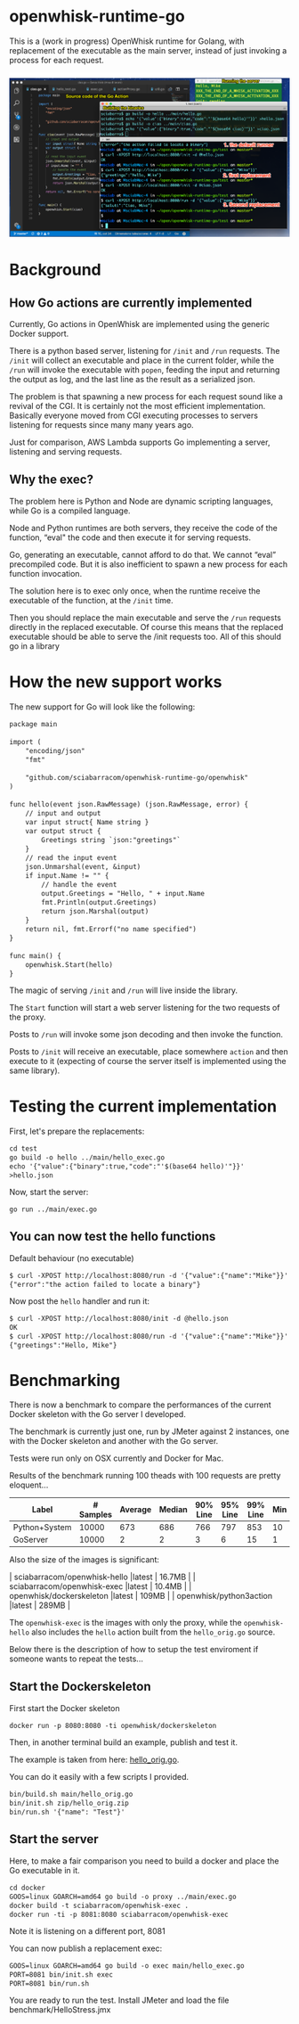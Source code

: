 # openwhisk-runtime-go

This is a (work in progress) OpenWhisk runtime for  Golang,  with replacement of the executable as the main server, instead of just invoking a process for each request.

![demo](./demo.png)

# Background

## How Go actions are currently implemented

Currently, Go actions in OpenWhisk are implemented using the generic Docker support. 

There is a python based server, listening for `/init` and `/run` requests. The `/init` will collect an executable and place in the current folder, while the `/run` will invoke the executable with `popen`, feeding the input and returning the output as log, and the last line as the result as a serialized json.

The problem is that spawning a new process for each request sound like a revival of the CGI.  It is certainly not the most efficient implementation.  Basically everyone moved from CGI executing processes to servers listening for requests since many many years ago.

Just for comparison, AWS Lambda supports Go implementing a server, listening and serving requests. 

## Why the exec?

The problem here is Python and Node are dynamic scripting languages, while Go is a compiled language.

Node and Python runtimes are both  servers, they receive the code of the function, “eval" the code and then execute it for serving requests. 

Go, generating an executable, cannot afford to do that. We cannot “eval” precompiled code. But it is also inefficient to spawn a new process for each function invocation. 

The solution here is to exec only once, when the runtime receive the executable of the function, at the `/init` time. 

Then you should replace the main executable and  serve the `/run` requests directly in the replaced executable. Of course this means that the replaced executable should be able to serve the /init requests too. All of this should go in a library

# How the new support works

The new support for Go will look like the following:

```
package main

import (
	"encoding/json"
	"fmt"

	"github.com/sciabarracom/openwhisk-runtime-go/openwhisk"
)

func hello(event json.RawMessage) (json.RawMessage, error) {
	// input and output
	var input struct{ Name string }
	var output struct {
		Greetings string `json:"greetings"`
	}
	// read the input event
	json.Unmarshal(event, &input)
	if input.Name != "" {
		// handle the event
		output.Greetings = "Hello, " + input.Name
		fmt.Println(output.Greetings)
		return json.Marshal(output)
	}
	return nil, fmt.Errorf("no name specified")
}

func main() {
	openwhisk.Start(hello)
}
```

The magic of serving `/init` and `/run` will live inside the library.

The `Start` function will start a web server listening for  the two requests of the proxy.

Posts to `/run` will invoke some json decoding  and then invoke the function.

Posts to `/init` will receive an executable, place somewhere `action` and then execute to it (expecting of course the server itself is implemented using the same library).  

# Testing the current implementation

First, let's prepare the replacements:

```
cd test
go build -o hello ../main/hello_exec.go
echo '{"value":{"binary":true,"code":"'$(base64 hello)'"}}' >hello.json
```

Now, start the server:

```
go run ../main/exec.go
```

## You can now test the hello functions

Default behaviour (no executable)

```
$ curl -XPOST http://localhost:8080/run -d '{"value":{"name":"Mike"}}'
{"error":"the action failed to locate a binary"}
```

Now post the `hello` handler and run it:

```
$ curl -XPOST http://localhost:8080/init -d @hello.json
OK
$ curl -XPOST http://localhost:8080/run -d '{"value":{"name":"Mike"}}'
{"greetings":"Hello, Mike"}
```

# Benchmarking

There is now a benchmark to compare the performances of the current Docker skeleton with the Go server I developed.

The benchmark is currently just one, run by JMeter against 2 instances, one with the Docker skeleton and another with the Go server.

Tests were run only on OSX currently and Docker for Mac.

Results of the benchmark running 100 theads with 100 requests are pretty eloquent...

|     Label     | # Samples | Average | Median | 90% Line | 95% Line | 99% Line | Min | Max  |
|---------------|-----------|---------|--------|----------|----------|----------|-----|------|
| Python+System |     10000 |     673 |    686 |      766 |      797 |      853 |  10 | 1180 |
| GoServer      |     10000 |       2 |      2 |        3 |        6 |       15 |   1 |   78 |


Also the size of the images is significant:


| sciabarracom/openwhisk-hello   |latest              |   16.7MB |
| sciabarracom/openwhisk-exec    |latest              |   10.4MB |
| openwhisk/dockerskeleton       |latest              |   109MB  |
| openwhisk/python3action        |latest              |   289MB  |


The `openwhisk-exec` is the images with only the proxy, while the `openwhisk-hello` also includes the `hello` action built from the `hello_orig.go` source.

Below there is the description of how to setup the test enviroment if someone wants to repeat the tests...

## Start the Dockerskeleton 

First start the Docker skeleton

```
docker run -p 8080:8080 -ti openwhisk/dockerskeleton
```

Then, in another terminal build an example, publish and test it.

The example is taken from here: [hello_orig.go](https://www.ibm.com/blogs/bluemix/2017/01/docker-bluemix-openwhisk/).

You can do it easily with a few scripts I provided.

```
bin/build.sh main/hello_orig.go
bin/init.sh zip/hello_orig.zip
bin/run.sh '{"name": "Test"}'
```

## Start the server

Here, to make a fair comparison you need to build a docker and place the Go executable in it.

```
cd docker
GOOS=linux GOARCH=amd64 go build -o proxy ../main/exec.go
docker build -t sciabarracom/openwhisk-exec .
docker run -ti -p 8081:8080 sciabarracom/openwhisk-exec
```

Note it is listening on a different port, 8081

You can now publish a replacement exec:

```
GOOS=linux GOARCH=amd64 go build -o exec main/hello_exec.go
PORT=8081 bin/init.sh exec
PORT=8081 bin/run.sh
```

You are ready to run the test. Install JMeter and load the file benchmark/HelloStress.jmx



